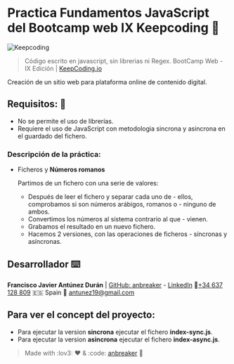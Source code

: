 # Practica Fundamentos JavaScript del Bootcamp web IX Keepcoding 🚀

![Keepcoding](https://raw.githubusercontent.com/anbreaker/practicaModuloHtmlCss/master/img/Logo_KeppCoding.webp)

> Código escrito en javascript, sin librerias ni Regex. BootCamp Web - IX Edición | [KeepCoding.io](https://keepcoding.io/)

Creación de un sitio web para plataforma online de contenido digital.

## Requisitos: 🔧

- No se permite el uso de librerías.
- Requiere el uso de JavaScript con metodologia sincrona y asincrona en el guardado del fichero.

### Descripción de la práctica:

- Ficheros y **Números romanos**

  Partimos de un fichero con una serie de valores:

  - Después de leer el fichero y separar cada uno de - ellos, comprobamos si son números arábigos, romanos o - ninguno de ambos.
  - Convertimos los números al sistema contrario al que - vienen.
  - Grabamos el resultado en un nuevo fichero.
  - Hacemos 2 versiones, con las operaciones de ficheros - síncronas y asíncronas.

## Desarrollador ⌨️

**Francisco Javier Antúnez Durán** | [GitHub: anbreaker](https://github.com/anbreaker) - [LinkedIn](https://www.linkedin.com/in/francisco-javier-ant%C3%BAnez-dur%C3%A1n-67319a6a/)
📱[+34 637 128 809](+34637128809) :es: Spain
📧 antunez19@gmail.com

## Para ver el concept del proyecto:

- Para ejecutar la version **sincrona** ejecutar el fichero **index-sync.js**.
- Para ejecutar la version **asincrona** ejecutar el fichero **index-async.js**.

> Made with :lov3: ❤️ & :code: [anbreaker](https://github.com/anbreaker) 🚀
